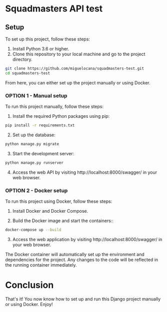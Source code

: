 # Squadmasters API test

## Setup 
To set up this project, follow these steps:

1. Install Python 3.6 or higher.
2. Clone this repository to your local machine and go to the project directory.
```bash
git clone https://github.com/miguelocana/squadmasters-test.git
cd squadmasters-test
```

From here, you can either set up the project manually or using Docker.

### OPTION 1 - Manual setup
To run this project manually, follow these steps:

1. Install the required Python packages using pip:
```bash
pip install -r requirements.txt
```
2. Set up the database:
```bash
python manage.py migrate
```
3. Start the development server:
```bash
python manage.py runserver
```
4. Access the web API by visiting http://localhost:8000/swagger/ in your web browser.


### OPTION 2 - Docker setup
To run this project using Docker, follow these steps:

1. Install Docker and Docker Compose.

2. Build the Docker image and start the containers::
```bash
docker-compose up --build
```
3. Access the web application by visiting http://localhost:8000/swagger/ in your web browser.

The Docker container will automatically set up the environment and dependencies for the project. Any changes to the code will be reflected in the running container immediately.

# Conclusion
That's it! You now know how to set up and run this Django project manually or using Docker. Enjoy!